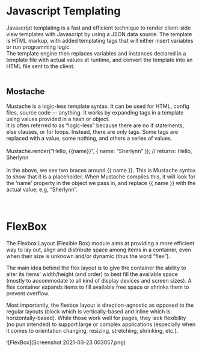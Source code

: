 # Javascript Templating
 Javascript templating is a fast and efficient technique to render client-side view templates with Javascript by using a JSON data source. The template is HTML markup, with added templating tags that will either insert variables or run programming logic.
 <br>
 The template engine then replaces variables and instances declared in a template file with actual values at runtime, and convert the template into an HTML file sent to the client.
 <br>
 <br>

## Mostache
 Mustache is a logic-less template syntax. It can be used for HTML, config files, source code — anything. It works by expanding tags in a template using values provided in a hash or object.
 <br>
 It is often referred to as “logic-less” because there are no if statements, else clauses, or for loops. Instead, there are only tags. Some tags are replaced with a value, some nothing, and others a series of values.
 <br>
 <br>
 Mustache.render(“Hello, {{name}}”, { name: “Sherlynn” });
 // returns: Hello, Sherlynn
 <br>
 <br>
 In the above, we see two braces around {{ name }}. This is Mustache syntax to show that it is a placeholder. When Mustache compiles this, it will look for the ‘name’ property in the object we pass in, and replace {{ name }} with the actual value, e,g, “Sherlynn”.
 <br>
 <br>
 <br>

# FlexBox
 The Flexbox Layout (Flexible Box) module aims at providing a more efficient way to lay out, align and distribute space among items in a container, even when their size is unknown and/or dynamic (thus the word “flex”).

 The main idea behind the flex layout is to give the container the ability to alter its items’ width/height (and order) to best fill the available space (mostly to accommodate to all kind of display devices and screen sizes). A flex container expands items to fill available free space or shrinks them to prevent overflow.

 Most importantly, the flexbox layout is direction-agnostic as opposed to the regular layouts (block which is vertically-based and inline which is horizontally-based). While those work well for pages, they lack flexibility (no pun intended) to support large or complex applications (especially when it comes to orientation changing, resizing, stretching, shrinking, etc.).

 ![FlexBox](Screenshot 2021-03-23 003057.png)